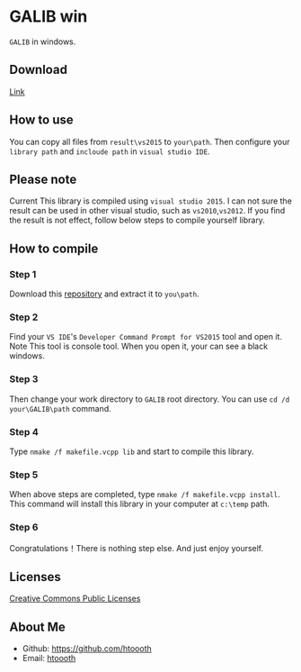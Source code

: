 # GALIB win
`GALIB` in windows.

## Download
[Link](https://codeload.github.com/htoooth/galib247CompileResult/zip/master)

## How to use
You can copy all files from `result\vs2015` to `your\path`. Then configure your `library path` and `incloude path` in `visual studio IDE`.

## Please note
Current This library is compiled using `visual studio 2015`. I can not sure the result can be used in other visual studio, such as `vs2010`,`vs2012`. If you find the result is not effect, follow below steps to compile yourself library.

## How to compile

### Step 1
Download this [repository](https://codeload.github.com/htoooth/galib247CompileResult/zip/master) and extract it to `you\path`.

### Step 2
Find your `VS IDE`'s `Developer Command Prompt for VS2015` tool and open it. Note This tool is console tool. When you open it, your can see a black windows.

### Step 3
Then change your work directory to `GALIB` root directory. You can use `cd /d your\GALIB\path` command.

### Step 4
Type `nmake /f makefile.vcpp lib` and start to compile this library.

### Step 5
When above steps are completed, type `nmake /f makefile.vcpp install`. This command will install this library in your computer at `c:\temp` path.

### Step 6
Congratulations！There is nothing step else. And just enjoy yourself.

## Licenses
[Creative Commons Public Licenses](https://creativecommons.org/licenses/by-nc-sa/4.0/legalcode)

## About Me

* Github: <https://github.com/htoooth>
* Email: [htoooth](mailto:ht.anglenx#google.com)



